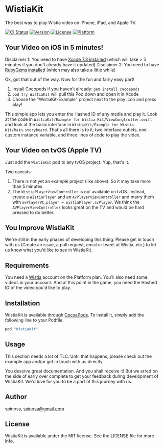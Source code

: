 # WistiaKit
The best way to play Wistia video on iPhone, iPad, and Apple TV.

[![CI Status](http://img.shields.io/travis/wistia/WistiaKit.svg?style=flat)](https://travis-ci.org/spinosa/WistiaKit)
[![Version](https://img.shields.io/cocoapods/v/WistiaKit.svg?style=flat)](http://cocoapods.org/pods/WistiaKit)
[![License](https://img.shields.io/cocoapods/l/WistiaKit.svg?style=flat)](http://cocoapods.org/pods/WistiaKit)
[![Platform](https://img.shields.io/cocoapods/p/WistiaKit.svg?style=flat)](http://cocoapods.org/pods/WistiaKit)

## Your Video on iOS in 5 minutes!

Disclaimer 1: You need to have [Xcode 7.3 installed](https://itunes.apple.com/us/app/xcode/id497799835?mt=12) (which will take > 5 minutes if you don't already have it updated)
Disclaimer 2: You need to have [RubyGems installed](https://rubygems.org/pages/download) (which may also take a little while)

Ok, got that out of the way.  Now for the fun and fairly easy part!

1.  Install [Cocopods](https://cocoapods.org) if you haven't already: `gem install cocoapods`
2.  `pod try WistiaKit` will pull this Pod down and open it in Xcode
3.  Choose the "WistiaKit-Example" project next to the play icon and press play!

This simple app lets you enter the Hashed ID of any media and play it.  Look at the code in `WistiaKit/Example for Wistia Kit/ViewCongtroller.swift` and look at the basic interface in `WistiaKit/Example for Wistia Kit/Main.storyboard`.  That's all there is to it; two interface outlets, one custom instance variable, and three lines of code to play the video.

## Your Video on tvOS (Apple TV)

Just add the `WistiaKit` pod to any tvOS project.  Yup, that's it.  

Two caveats:

1. There is not yet an example project (like above).  So it may take more than 5 minutes.
2. The `WistiaPlayerViewController` is not available on tvOS.  Instead, create a `WistiaPlayer` and an `AVPlayerViewController` and marry them with `avPlayerVC.player = wistiaPlayer.avPlayer`.  We think the `AVPlayerViewController` looks great on the TV and would be hard pressed to do better.

## You Improve WistiaKit

We're still in the early phases of developing this thing.  Please get in touch with us (Create an issue, a pull request, email or tweet at Wistia, etc.) to let us know what you'd like to see in WistiaKit.

## Requirements 

You need a [Wistia](http://wistia.com) account on the Platform plan.  You'll also need some videos in your account.  And at this point in the game, you need the Hashed ID of the video you'd like to play. 

## Installation

WistiaKit is available through [CocoaPods](http://cocoapods.org). To install
it, simply add the following line to your Podfile:

```ruby
pod "WistiaKit"
```

## Usage

This section needs a lot of TLC.  Until that happens, please check out the example app and/or get in touch with us directly.

You deserve great documentation.  And you shall receive it!  But we erred on the side of early over complete to get your feedback during development of WistiaKit.  We'd love for you to be a part of this journey with us. 

## Author

spinosa, spinosa@gmail.com

## License

WistiaKit is available under the MIT license. See the LICENSE file for more info.
